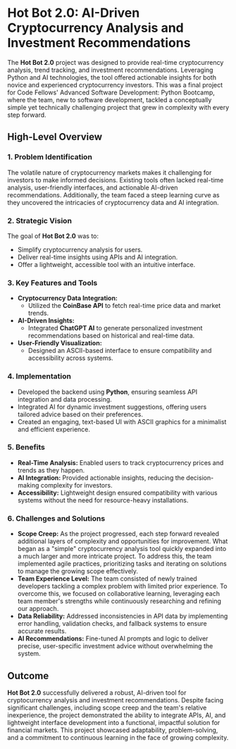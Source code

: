 # Hot Bot 2.0: AI-Driven Cryptocurrency Analysis and Investment Recommendations

The **Hot Bot 2.0** project was designed to provide real-time cryptocurrency analysis, trend tracking, and investment recommendations. Leveraging Python and AI technologies, the tool offered actionable insights for both novice and experienced cryptocurrency investors. This was a final project for Code Fellows' Advanced Software Development: Python Bootcamp, where the team, new to software development, tackled a conceptually simple yet technically challenging project that grew in complexity with every step forward.

## High-Level Overview

### 1. Problem Identification
The volatile nature of cryptocurrency markets makes it challenging for investors to make informed decisions. Existing tools often lacked real-time analysis, user-friendly interfaces, and actionable AI-driven recommendations. Additionally, the team faced a steep learning curve as they uncovered the intricacies of cryptocurrency data and AI integration.

### 2. Strategic Vision
The goal of **Hot Bot 2.0** was to:
- Simplify cryptocurrency analysis for users.
- Deliver real-time insights using APIs and AI integration.
- Offer a lightweight, accessible tool with an intuitive interface.

### 3. Key Features and Tools
- **Cryptocurrency Data Integration:**
  - Utilized the **CoinBase API** to fetch real-time price data and market trends.
- **AI-Driven Insights:**
  - Integrated **ChatGPT AI** to generate personalized investment recommendations based on historical and real-time data.
- **User-Friendly Visualization:**
  - Designed an ASCII-based interface to ensure compatibility and accessibility across systems.

### 4. Implementation
- Developed the backend using **Python**, ensuring seamless API integration and data processing.
- Integrated AI for dynamic investment suggestions, offering users tailored advice based on their preferences.
- Created an engaging, text-based UI with ASCII graphics for a minimalist and efficient experience.

### 5. Benefits
- **Real-Time Analysis:** Enabled users to track cryptocurrency prices and trends as they happen.
- **AI Integration:** Provided actionable insights, reducing the decision-making complexity for investors.
- **Accessibility:** Lightweight design ensured compatibility with various systems without the need for resource-heavy installations.

### 6. Challenges and Solutions
- **Scope Creep:** As the project progressed, each step forward revealed additional layers of complexity and opportunities for improvement. What began as a "simple" cryptocurrency analysis tool quickly expanded into a much larger and more intricate project. To address this, the team implemented agile practices, prioritizing tasks and iterating on solutions to manage the growing scope effectively.
- **Team Experience Level:** The team consisted of newly trained developers tackling a complex problem with limited prior experience. To overcome this, we focused on collaborative learning, leveraging each team member's strengths while continuously researching and refining our approach.
- **Data Reliability:** Addressed inconsistencies in API data by implementing error handling, validation checks, and fallback systems to ensure accurate results.
- **AI Recommendations:** Fine-tuned AI prompts and logic to deliver precise, user-specific investment advice without overwhelming the system.

## Outcome
**Hot Bot 2.0** successfully delivered a robust, AI-driven tool for cryptocurrency analysis and investment recommendations. Despite facing significant challenges, including scope creep and the team's relative inexperience, the project demonstrated the ability to integrate APIs, AI, and lightweight interface development into a functional, impactful solution for financial markets. This project showcased adaptability, problem-solving, and a commitment to continuous learning in the face of growing complexity.
